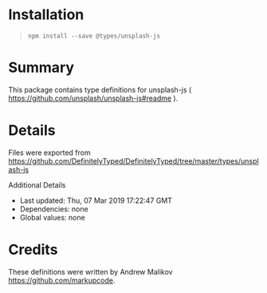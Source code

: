# Installation
> `npm install --save @types/unsplash-js`

# Summary
This package contains type definitions for unsplash-js ( https://github.com/unsplash/unsplash-js#readme ).

# Details
Files were exported from https://github.com/DefinitelyTyped/DefinitelyTyped/tree/master/types/unsplash-js

Additional Details
 * Last updated: Thu, 07 Mar 2019 17:22:47 GMT
 * Dependencies: none
 * Global values: none

# Credits
These definitions were written by Andrew Malikov <https://github.com/markupcode>.
